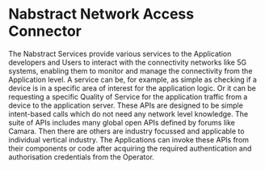 # Nabstract Network Access Connector
The Nabstract Services provide various services to the Application developers and Users to interact with the connectivity networks like 5G systems, enabling them to monitor and manage the connectivity from the Application level. A service can be, for example, as simple as checking if a device is in a specific area of interest for the application logic. Or it can be requesting a specific Quality of Service for the application traffic from a device to the application server. These APIs are designed to be simple intent-based calls which do not need any network level knowledge. The suite of APIs includes many global open APIs defined by forums like Camara. Then there are others are industry focussed and applicable to individual vertical industry. The Applications can invoke these APIs from their components or code after acquiring the required authentication and authorisation credentials from the Operator.
